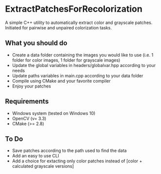 # ExtractPatchesForRecolorization
A simple C++ utility to automatically extract color and grayscale patches. Initiated for pairwise and unpaired colorization tasks.

## What you should do
- Create a data folder containing the images you would like to use (i.e. 1 folder for color images, 1 folder for grayscale images)
- Update the global variables in headers/globalvar.hpp according to your needs
- Update paths variables in main.cpp according to your data folder
- Compile using CMake and your favorite compiler 
- Enjoy your patches

## Requirements
- Windows system (tested on Windows 10)
- OpenCV (v= 3.3)
- CMake (>= 2.8)

## To Do
- Save patches according to the path used to find the data
- Add an easy to use CLI
- Add a choice for extacting only color patches instead of [color + calculated grayscale versions]
